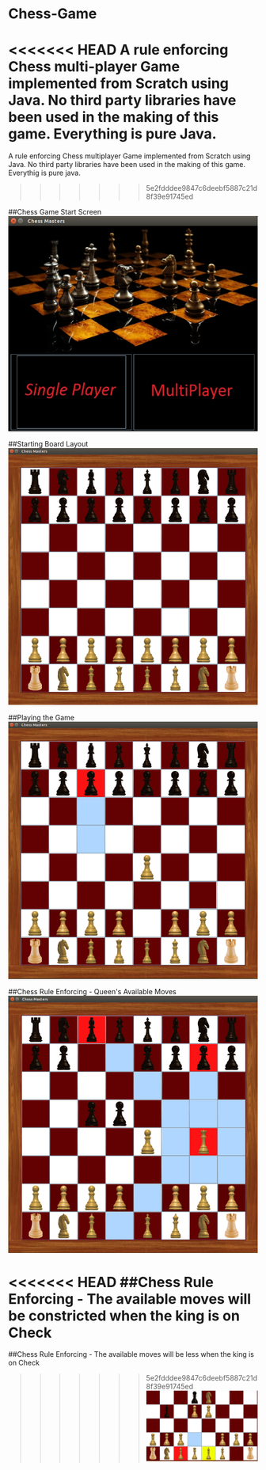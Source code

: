# Chess-Game
<<<<<<< HEAD
A rule enforcing Chess multi-player Game implemented from Scratch using Java.
No third party libraries have been used in the making of this game. Everything is pure Java.
=======
A rule enforcing Chess multiplayer Game implemented from Scratch using Java.
No third party libraries have been used in the making of this game. Everythig is pure java.
>>>>>>> 5e2fdddee9847c6deebf5887c21d8f39e91745ed



##Chess Game Start Screen
![Chess Masters Splash](ReadMeImages/1-StartScreen.png)

##Starting Board Layout
![Chess Masters Splash](ReadMeImages/2-BoardLayout.png)


##Playing the Game
![Chess Masters Splash](ReadMeImages/3-MultiplayerGame.png)


##Chess Rule Enforcing - Queen's Available Moves
![Chess Masters Splash](ReadMeImages/4-RuleEnforcing(AvailableMoves).png)


<<<<<<< HEAD
##Chess Rule Enforcing - The available moves will be constricted when the king is on Check
=======
##Chess Rule Enforcing - The available moves will be less when the king is on Check
>>>>>>> 5e2fdddee9847c6deebf5887c21d8f39e91745ed
![Chess Masters Splash](ReadMeImages/5-RuleEnforcing(King_on_Check).png)
